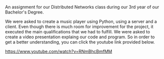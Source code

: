 An assignment for our Distributed Networks class during our 3rd year of our Bachelor's Degree.

We were asked to create a music player using Python, using a server and a client. Even though there is much room for
improvement for the project, it executed the main qualifications that we had to fulfill. We were asked to create a 
video presentation explaing our code and program. So in order to get a better understanding, you can click the youtube
link provided below.

https://www.youtube.com/watch?v=RNmBhcBmfMM
